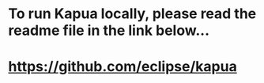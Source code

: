 # To run Kapua locally, please read the readme file in the link below...
# https://github.com/eclipse/kapua
